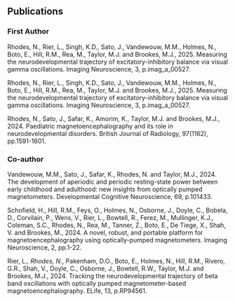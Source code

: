 ## Publications


### First Author

Rhodes, N., Rier, L., Singh, K.D., Sato, J., Vandewouw, M.M., Holmes, N., Boto, E., Hill, R.M., Rea, M., Taylor, M.J. and Brookes, M.J., 2025. Measuring the neurodevelopmental trajectory of excitatory-inhibitory balance via visual gamma oscillations. Imaging Neuroscience, 3, p.imag_a_00527.


Rhodes, N., Rier, L., Singh, K.D., Sato, J., Vandewouw, M.M., Holmes, N., Boto, E., Hill, R.M., Rea, M., Taylor, M.J. and Brookes, M.J., 2025. Measuring the neurodevelopmental trajectory of excitatory-inhibitory balance via visual gamma oscillations. Imaging Neuroscience, 3, p.imag_a_00527.

Rhodes, N., Sato, J., Safar, K., Amorim, K., Taylor, M.J. and Brookes, M.J., 2024. Paediatric magnetoencephalography and its role in neurodevelopmental disorders. British Journal of Radiology, 97(1162), pp.1591-1601.



### Co-author

Vandewouw, M.M., Sato, J., Safar, K., Rhodes, N. and Taylor, M.J., 2024. The development of aperiodic and periodic resting-state power between early childhood and adulthood: new insights from optically pumped magnetometers. Developmental Cognitive Neuroscience, 69, p.101433.

Schofield, H., Hill, R.M., Feys, O., Holmes, N., Osborne, J., Doyle, C., Bobela, D., Corvilain, P., Wens, V., Rier, L., Bowtell, R., Ferez, M., Mullinger, K.J., Coleman, S.C., Rhodes, N., Rea, M., Tanner, Z., Boto, E., De Tiege, X., Shah, V. and Brookes, M., 2024. A novel, robust, and portable platform for magnetoencephalography using optically-pumped magnetometers. Imaging Neuroscience, 2, pp.1-22.


Rier, L.*, Rhodes, N.*, Pakenham, D.O., Boto, E., Holmes, N., Hill, R.M., Rivero, G.R., Shah, V., Doyle, C., Osborne, J., Bowtell, R.W., Taylor, M.J. and Brookes, M.J., 2024. Tracking the neurodevelopmental trajectory of beta band oscillations with optically pumped magnetometer-based magnetoencephalography. ELife, 13, p.RP94561.


